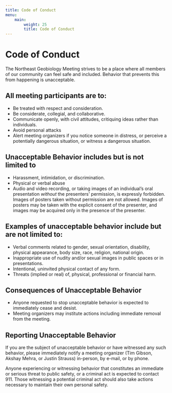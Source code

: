 ```yaml
---
title: Code of Conduct
menu:
    main:
        weight: 25
        title: Code of Conduct
---
```


# Code of Conduct

The Northeast Geobiology Meeting strives to be a place where all members of our community can feel safe and included. Behavior that prevents this from happening is unacceptable.

## All meeting participants are to:

- Be treated with respect and consideration.
- Be considerate, collegial, and collaborative.
- Communicate openly, with civil attitudes, critiquing ideas rather than individuals.
- Avoid personal attacks
- Alert meeting organizers if you notice someone in distress, or perceive a potentially dangerous situation, or witness a dangerous situation.

## Unacceptable Behavior includes but is not limited to

- Harassment, intimidation, or discrimination.
- Physical or verbal abuse
- Audio and video recording, or taking images of an individual’s oral presentation *without* the presenters’ permission, is expressly forbidden. Images of posters taken without permission are not allowed. Images of posters may be taken with the explicit consent of the presenter, and images may be acquired only in the presence of the presenter.

## Examples of unacceptable behavior include but are not limited to:

- Verbal comments related to gender, sexual orientation, disability, physical appearance, body size, race, religion, national origin.
- Inappropriate use of nudity and/or sexual images in public spaces or in presentations.
- Intentional, uninvited physical contact of any form.
- Threats (implied or real) of, physical, professional or financial harm.

## Consequences of Unacceptable Behavior

- Anyone requested to stop unacceptable behavior is expected to immediately cease and desist.
- Meeting organizers may institute actions including immediate removal from the meeting.

## Reporting Unacceptable Behavior

If you are the subject of unacceptable behavior or have witnessed any such behavior, please immediately notify a meeting organizer (Tim Gibson, Akshay Mehra, or Justin Strauss) in-person, by e-mail, or by phone.

Anyone experiencing or witnessing behavior that constitutes an immediate or serious threat to public safety, or a criminal act is expected to contact 911.  Those witnessing a potential criminal act should also take actions necessary to maintain their own personal safety.
